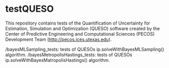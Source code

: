 # testQUESO
This repository contains tests of the Quantification of Uncertainty for Estimation, Simulation and Optimization (QUESO) software created by the 
Center of Predictive Engineering and Computational Sciences (PECOS) Development Team (http://pecos.ices.utexas.edu). 

/bayesMLSampling_tests: tests of QUESOs ip.solveWithBayesMLSampling() algorithm.
/bayesMetropolisHastings_tests: tests of QUESOs ip.solveWithBayesMatropolisHastings() algorithm.
